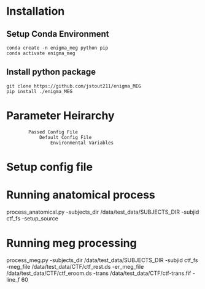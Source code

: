 
# Installation
## Setup Conda Environment
```#Setup Conda environment
conda create -n enigma_meg python pip
conda activate enigma_meg
```
## Install python package
```#Install enigma meg and dependencies
git clone https://github.com/jstout211/enigma_MEG
pip install ./enigma_MEG
```

# Parameter Heirarchy
```Commandline flags
		Passed Config File
			Default Config File
				Environmental Variables
```

# Setup config file



# Running anatomical process
process_anatomical.py -subjects_dir /data/test_data/SUBJECTS_DIR -subjid ctf_fs -setup_source

# Running meg processing
process_meg.py -subjects_dir /data/test_data/SUBJECTS_DIR -subjid ctf_fs -meg_file /data/test_data/CTF/ctf_rest.ds -er_meg_file /data/test_data/CTF/ctf_eroom.ds -trans /data/test_data/CTF/ctf-trans.fif -line_f 60
